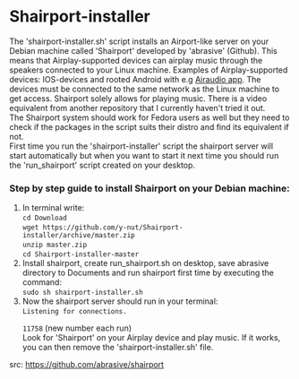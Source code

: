 Shairport-installer
===================
The 'shairport-installer.sh' script installs an Airport-like server on your Debian machine called 'Shairport' developed by 'abrasive' (Github). This means that Airplay-supported devices can airplay music through the speakers connected to your Linux machine. Examples of Airplay-supported devices: IOS-devices and rooted Android with e.g <a target="_blank" href="https://play.google.com/store/apps/details?id=eu.airaudio">Airaudio app</a>. The devices must be connected to the same network as the Linux machine to get access. Shairport solely allows for playing music. There is a video equivalent from another repository that I currently haven't tried it out.<br/>
The Shairport system should work for Fedora users as well but they need to check if the packages in the script suits their distro and find its equivalent if not.<br/>
First time you run the 'shairport-installer' script the shairport server will start automatically but when you want to start it next time you should run the 'run_shairport' script created on your desktop. 

<h3>Step by step guide to install Shairport on your Debian machine:</h3>
<ol>
<li>In terminal write:<br/>
<code>cd Download</code><br/>
<code>wget https://github.com/y-nut/Shairport-installer/archive/master.zip</code><br/>
<code>unzip master.zip</code><br/>
<code>cd Shairport-installer-master</code><br/>
<li>Install shairport, create run_shairport.sh on desktop, save abrasive directory to Documents and run shairport first time by executing the command:<br/>
<code>sudo sh shairport-installer.sh</code></li>
<li>Now the shairport server should run in your terminal:<br/>
<code>Listening for connections.<br/>
11758</code> (new number each run)<br/>
Look for 'Shairport' on your Airplay device and play music. If it works, you can then remove the 'shairport-installer.sh' file.</li>
</ol>

src: https://github.com/abrasive/shairport

